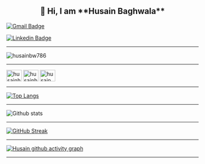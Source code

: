 
<h2 align=center>👋 Hi, I am **Husain Baghwala**</h2>

[![Gmail Badge](https://img.shields.io/badge/-husainbw123@gmail.com-c14438?style=flat-square&logo=Gmail&logoColor=white&link=mailto:husainbw123@gmail.com)](mailto:husainbw123@gmail.com)

[![Linkedin Badge](https://img.shields.io/badge/-Husain_Bw-blue?style=flat-square&logo=Linkedin&logoColor=white&link=https://www.linkedin.com/in/husainbw786/)](https://www.linkedin.com/in/husainbw786/)

---
<p align="left"> <img src="https://komarev.com/ghpvc/?username=husainbw786&label=Profile%20views&color=0e75b6&style=flat" alt="husainbw786" /> </p>

---

<a href="https://www.hackerrank.com/husainhackerrank" target="blank"><img align="center" src="https://raw.githubusercontent.com/rahuldkjain/github-profile-readme-generator/master/src/images/icons/Social/hackerrank.svg" alt="husainhackerrank" height="30" width="40" /></a>
<a href="https://www.leetcode.com/husainhackerrank" target="blank"><img align="center" src="https://raw.githubusercontent.com/rahuldkjain/github-profile-readme-generator/master/src/images/icons/Social/leet-code.svg" alt="husainhackerrank" height="30" width="40" /></a>
<a href="https://auth.geeksforgeeks.org/user/husain_bw" target="blank"><img align="center" src="https://raw.githubusercontent.com/rahuldkjain/github-profile-readme-generator/master/src/images/icons/Social/geeks-for-geeks.svg" alt="husain_bw" height="30" width="40" /></a>


---

 [![Top Langs](https://github-readme-stats.vercel.app/api/top-langs/?username=husainbw786&theme=dark&layout=compact&align=right&width=40%)](https://github.com/husainbw786/github-readme-stats)
 
 ---

 ![Github stats](https://github-readme-stats.vercel.app/api?username=husainbw786)
 
 
 <hr>
 
 [![GitHub Streak](https://github-readme-streak-stats.herokuapp.com/?user=husainbw786&currStreakNum=2FD3EB&fire=pink&sideLabels=F00&theme=nightowl)](https://git.io/streak-stats)       
         

---
 
[![Husain github activity graph](https://activity-graph.herokuapp.com/graph?username=husainbw786&theme=react-dark)](https://github.com/husainbw786/github-readme-activity-graph)

---

<!--
**Profile Views**&nbsp;&nbsp;&nbsp;&nbsp;&nbsp;&nbsp;&nbsp;
![Visitor](https://hit.yhype.me/github/profile?user_id=45698122)
--!>
